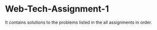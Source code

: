 # Web-Tech-Assignment-1

It contains solutions to the problems listed in the all assignments in order.
